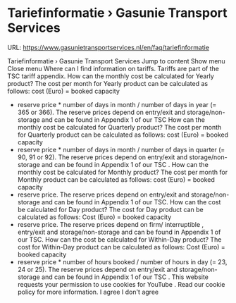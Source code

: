 # Tariefinformatie › Gasunie Transport Services

URL: https://www.gasunietransportservices.nl/en/faq/tariefinformatie

Tariefinformatie › Gasunie Transport Services
Jump to content
Show menu
Close menu
Where can I find information on tariffs.
Tariffs are part of the
TSC
tariff appendix.
How can the monthly cost be calculated for Yearly product?
The cost per month for Yearly product can be calculated as follows: cost (Euro) = booked
capacity
* reserve price * number of days in month / number of days in year (= 365 or 366). The reserve prices depend on entry/exit and storage/non-storage and can be found in Appendix 1 of our
TSC
How can the monthly cost be calculated for Quarterly product?
The cost per month for Quarterly product can be calculated as follows: cost (Euro) = booked
capacity
* reserve price * number of days in month / number of days in quarter (= 90, 91 or 92). The reserve prices depend on entry/exit and storage/non-storage and can be found in Appendix 1 of our
TSC
.
How can the monthly cost be calculated for Monthly product?
The cost per month for Monthly product can be calculated as follows: cost (Euro) = booked
capacity
* reserve price. The reserve prices depend on entry/exit and storage/non-storage and can be found in Appendix 1 of our TSC.
How can the cost be calculated for Day product?
The cost for Day product can be calculated as follows: Cost (Euro) = booked
capacity
* reserve price. The reserve prices depend on firm/
interruptible
, entry/exit and storage/non-storage and can be found in Appendix 1 of our TSC.
How can the cost be calculated for Within-Day product?
The cost for Within-Day product can be calculated as follows: Cost (Euro) = booked
capacity
* reserve price * number of hours booked / number of hours in day (= 23, 24 or 25). The reserve prices depend on entry/exit and storage/non-storage and can be found in Appendix 1 of our
TSC
.
This website requests your permission to use cookies for
YouTube
. Read our
cookie policy
for more information.
I agree
I don't agree